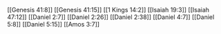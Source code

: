 [[Genesis 41:8]]
[[Genesis 41:15]]
[[1 Kings 14:2]]
[[Isaiah 19:3]]
[[Isaiah 47:12]]
[[Daniel 2:7]]
[[Daniel 2:26]]
[[Daniel 2:38]]
[[Daniel 4:7]]
[[Daniel 5:8]]
[[Daniel 5:15]]
[[Amos 3:7]]
